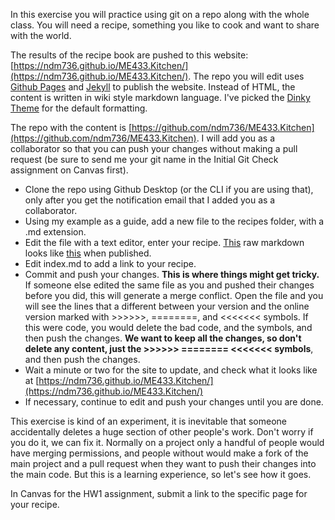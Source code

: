 In this exercise you will practice using git on a repo along with the whole class. You will need a recipe, something you like to cook and want to share with the world.

The results of the recipe book are pushed to this website: [https://ndm736.github.io/ME433.Kitchen/](https://ndm736.github.io/ME433.Kitchen/). The repo you will edit uses [Github Pages](https://pages.github.com/) and [Jekyll](https://jekyllrb.com/) to publish the website. Instead of HTML, the content is written in wiki style markdown language. I've picked the [Dinky Theme](https://pages-themes.github.io/dinky/) for the default formatting.

The repo with the content is [https://github.com/ndm736/ME433.Kitchen](https://github.com/ndm736/ME433.Kitchen). I will add you as a collaborator so that you can push your changes without making a pull request (be sure to send me your git name in the Initial Git Check assignment on Canvas first).

- Clone the repo using Github Desktop (or the CLI if you are using that), only after you get the notification email that I added you as a collaborator.
- Using my example as a guide, add a new file to the recipes folder, with a .md extension.
- Edit the file with a text editor, enter your recipe. [This](https://raw.githubusercontent.com/pages-themes/dinky/master/index.md) raw markdown looks like [this](https://pages-themes.github.io/dinky/) when published.
- Edit index.md to add a link to your recipe.
- Commit and push your changes. **This is where things might get tricky.** If someone else edited the same file as you and pushed their changes before you did, this will generate a merge conflict. Open the file and you will see the lines that a different between your version and the online version marked with >>>>>>, ========, and <<<<<<< symbols. If this were code, you would delete the bad code, and the symbols, and then push the changes. **We want to keep all the changes, so don't delete any content, just the >>>>>> ======== <<<<<<< symbols**, and then push the changes.
- Wait a minute or two for the site to update, and check what it looks like at [https://ndm736.github.io/ME433.Kitchen/](https://ndm736.github.io/ME433.Kitchen/)
- If necessary, continue to edit and push your changes until you are done.

This exercise is kind of an experiment, it is inevitable that someone accidentally deletes a huge section of other people's work. Don't worry if you do it, we can fix it. Normally on a project only a handful of people would have merging permissions, and people without would make a fork of the main project and a pull request when they want to push their changes into the main code. But this is a learning experience, so let's see how it goes.

In Canvas for the HW1 assignment, submit a link to the specific page for your recipe.